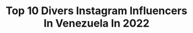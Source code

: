 ---
title: Top 10 Divers Instagram Influencers In Venezuela In 2022
description: >-
  Find top divers Instagram influencers in Venezuela in 2022. Most popular hashtags: #venezuela #vida #caracas #amor.
platform: Instagram
hits: 20
text_top: Analyze the best Instagram accounts on inBeat.
text_bottom: inBeat holds 20 Instagram influencers like this in Venezuela for you to contact.
profiles:
  - username: "cesar_losroques"
    fullname: >-
      Cesar Espinoza 🇻🇪
    bio: >-
      Co-Founder @besalosroques Instructor IKO. Scuba Diver, Surfer, Kiter, Paraglider and Skydiver. Living in Los Roques. Tour operator
    location: "Venezuela"
    followers: 10083
    engagement: 585
    commentsToLikes: 0.034987
    id: ck5hne9n8nms70i11972bacd7
    verified: false
    hashtags: "#family, #losroques, #volar, #skydive"
  - username: "psicologia.h"
    fullname: >-
      Psicólogo A.H / Psicología
    bio: >-
      Consulta Venezuela🏪/Internacional​🌍 Online llamada 📞 o video llamada 📱 Skype, WhatsApp, Imo, Duo, Zoom Terapia de Parejas/Sexología, Diversidad
    location: "Venezuela"
    followers: 80411
    engagement: 73
    commentsToLikes: 0.017395
    id: ck13d13lp34s20i192vzq4k3f
    verified: false
    hashtags: "#argentina, #apoyoemocional, #terapia, #uruguay"
  - username: "socratesserrano"
    fullname: >-
      Sócrates Serrano
    bio: >-
      Actor Psicólogo Psicodramatista Renacido Last film @mondomorgo Play @gregorycanaldefe Manager @javierhidalgomanagement Founder @tealatinoamerica
    location: "Venezuela"
    followers: 54098
    engagement: 143
    commentsToLikes: 0.048672
    id: ck5zosjtfr8ur0i14en6sqdfd
    verified: true
    hashtags: "#fe, #psychodrama, #misterio, #characters"
  - username: "dieguisimo"
    fullname: >-
      Diego Vallenilla Z
    bio: >-
      Contando historias a través de mi lente 📍Un venezolano viviendo en Venezuela 📷 Fotografía 📩 Contáctame
    location: "Venezuela"
    followers: 45120
    engagement: 775
    commentsToLikes: 0.083808
    id: ck5bwyy64molw0i1113qluyao
    verified: false
    hashtags: "#caracas, #picoftheday, #playa, #afaltadeplayacaracas"
  - username: "marianavalladaresl"
    fullname: >-
      MARIANA VALLADARES
    bio: >-
      Comunicación Social Tecnología - Noticiero PromarTv Onda104.5fm @circuitoonda "Cada día es una nueva oportunidad para ser mejor"
    location: "Venezuela"
    followers: 8203
    engagement: 1039
    commentsToLikes: 0.072288
    id: ck602x49mjsnx0i14i8c199sx
    verified: false
    hashtags: "#vida, #colors, #vive, #fotograf"
  - username: "francolsq"
    fullname: >-
      Franco | Bellomo
    bio: >-
      Parido en el Show Business Crecí siendo Productor Musical Y me desarrollé como Artista ... Así ha sido toda mi vida!
    location: "Venezuela"
    followers: 79058
    engagement: 169
    commentsToLikes: 0.071672
    id: ck5hdgopgnc9n0i11dagr49jv
    verified: false
    hashtags: "#tradinglifestyle, #soyfranco, #pontelospatinespaquemealcances, #sondelacalle"
  - username: "mayelaoficial"
    fullname: >-
      Mayela Mendoza 🌎🎤🐶
    bio: >-
      Imagen Pública CANTANTE. ACTRIZ. PROTECCIONISTA. RESCATISTA Y DEFENSORA ANIMAL.🐕🐈 ORGULLOSAMENTE VENEZOLANA 🇻🇪 Y VIAJERA DEL MUNDO 🛫
    location: "Venezuela"
    followers: 97763
    engagement: 72
    commentsToLikes: 0.074108
    id: ckaorog4go49u0i785l53t5in
    verified: false
    hashtags: "#venezuela, #mar, #amor, #mayelamendoza"
  - username: "carlitoxmejias"
    fullname: >-
      Carlos Mejias • Fotografía
    bio: >-
      📷 Sensual Portraits | Fashion | Natural Light ⚡ A diario se aprende algo! ✉️ Collabs & Shoots Al DM 🚀 Cuenta Personal ▶️ @UnTalCarlitox
    location: "Venezuela"
    followers: 10878
    engagement: 451
    commentsToLikes: 0.053763
    id: ck5zx01y872xq0i14flvyjhg1
    verified: false
    hashtags: "#fotos, #sensual, #igtv, #team"
  - username: "missoriell"
    fullname: >-
      Miss Oriell
    bio: >-
      La proyección es mi pasión ⭐️ Modelo ✨ Fitness 🏋️‍♀️ CEO: @missoclothes Siempre sueña y apunta más alto de lo que sabes que puedes llegar♥️ 🇻🇪|🇵🇦
    location: "Venezuela"
    followers: 121352
    engagement: 440
    commentsToLikes: 0.015007
    id: ck5hfyktxzzzd0i11iwyq9bm1
    verified: false
    hashtags: "#reels, #miami, #smile, #photooftheday"
  - username: "flor.de.essen"
    fullname: >-
      Somos Una Familia Que Cocina
    bio: >-
      Soy flor, mamá de Lola y Pedro futura contadora,👩🏻‍🎓 Y EMPRESARIA ESSEN 💫‼️‼️ .código de emprendedora: 274378 Súmate a mi equipo 🇦🇷 🇵🇪 🇵🇾
    location: "Venezuela"
    followers: 48376
    engagement: 172
    commentsToLikes: 0.087755
    id: ck13495b6vbrz0i19qezo1hfv
    verified: false
    hashtags: "#rico, #viernesdememes, #flordeessen, #amor"
---